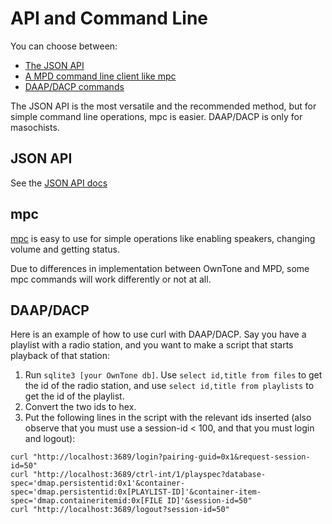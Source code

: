 # API and Command Line

You can choose between:

- [The JSON API](#json-api)
- [A MPD command line client like mpc](#mpc)
- [DAAP/DACP commands](#daapdacp)

The JSON API is the most versatile and the recommended method, but for simple
command line operations, mpc is easier. DAAP/DACP is only for masochists.


## JSON API

See the [JSON API docs](../json-api.md)


## mpc

[mpc](https://www.musicpd.org/clients/mpc/) is easy to use for simple operations
like enabling speakers, changing volume and getting status.

Due to differences in implementation between OwnTone and MPD, some mpc commands
will work differently or not at all.


## DAAP/DACP

Here is an example of how to use curl with DAAP/DACP. Say you have a playlist
with a radio station, and you want to make a script that starts playback of that
station:

1. Run `sqlite3 [your OwnTone db]`. Use `select id,title from files` to get
    the id of the radio station, and use `select id,title from playlists` to get
    the id of the playlist.
2. Convert the two ids to hex.
3. Put the following lines in the script with the relevant ids inserted (also
    observe that you must use a session-id < 100, and that you must login and
    logout):

```shell
curl "http://localhost:3689/login?pairing-guid=0x1&request-session-id=50"
curl "http://localhost:3689/ctrl-int/1/playspec?database-spec='dmap.persistentid:0x1'&container-spec='dmap.persistentid:0x[PLAYLIST-ID]'&container-item-spec='dmap.containeritemid:0x[FILE ID]'&session-id=50"
curl "http://localhost:3689/logout?session-id=50"
```

